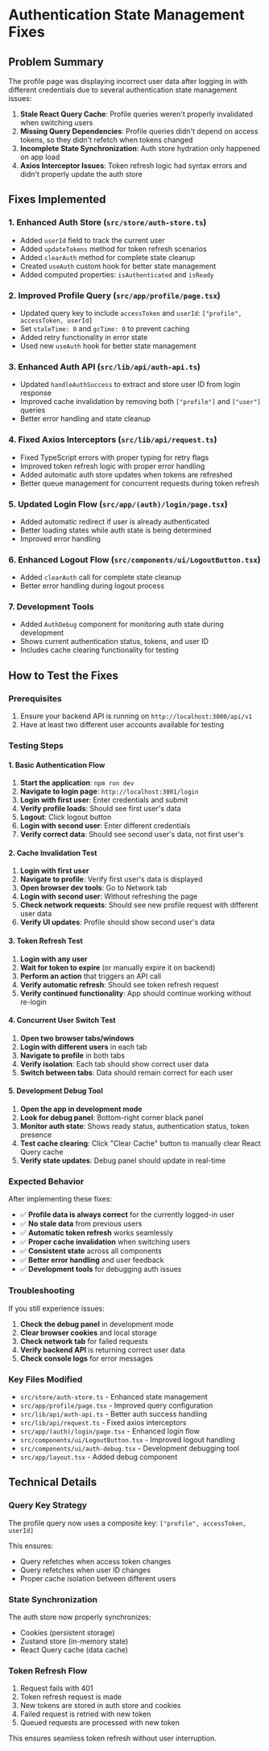 # Authentication State Management Fixes

## Problem Summary

The profile page was displaying incorrect user data after logging in with different credentials due to several authentication state management issues:

1. **Stale React Query Cache**: Profile queries weren't properly invalidated when switching users
2. **Missing Query Dependencies**: Profile queries didn't depend on access tokens, so they didn't refetch when tokens changed
3. **Incomplete State Synchronization**: Auth store hydration only happened on app load
4. **Axios Interceptor Issues**: Token refresh logic had syntax errors and didn't properly update the auth store

## Fixes Implemented

### 1. Enhanced Auth Store (`src/store/auth-store.ts`)

- Added `userId` field to track the current user
- Added `updateTokens` method for token refresh scenarios
- Added `clearAuth` method for complete state cleanup
- Created `useAuth` custom hook for better state management
- Added computed properties: `isAuthenticated` and `isReady`

### 2. Improved Profile Query (`src/app/profile/page.tsx`)

- Updated query key to include `accessToken` and `userId`: `["profile", accessToken, userId]`
- Set `staleTime: 0` and `gcTime: 0` to prevent caching
- Added retry functionality in error state
- Used new `useAuth` hook for better state management

### 3. Enhanced Auth API (`src/lib/api/auth-api.ts`)

- Updated `handleAuthSuccess` to extract and store user ID from login response
- Improved cache invalidation by removing both `["profile"]` and `["user"]` queries
- Better error handling and state cleanup

### 4. Fixed Axios Interceptors (`src/lib/api/request.ts`)

- Fixed TypeScript errors with proper typing for retry flags
- Improved token refresh logic with proper error handling
- Added automatic auth store updates when tokens are refreshed
- Better queue management for concurrent requests during token refresh

### 5. Updated Login Flow (`src/app/(auth)/login/page.tsx`)

- Added automatic redirect if user is already authenticated
- Better loading states while auth state is being determined
- Improved error handling

### 6. Enhanced Logout Flow (`src/components/ui/LogoutButton.tsx`)

- Added `clearAuth` call for complete state cleanup
- Better error handling during logout process

### 7. Development Tools

- Added `AuthDebug` component for monitoring auth state during development
- Shows current authentication status, tokens, and user ID
- Includes cache clearing functionality for testing

## How to Test the Fixes

### Prerequisites

1. Ensure your backend API is running on `http://localhost:3000/api/v1`
2. Have at least two different user accounts available for testing

### Testing Steps

#### 1. Basic Authentication Flow

1. **Start the application**: `npm run dev`
2. **Navigate to login page**: `http://localhost:3001/login`
3. **Login with first user**: Enter credentials and submit
4. **Verify profile loads**: Should see first user's data
5. **Logout**: Click logout button
6. **Login with second user**: Enter different credentials
7. **Verify correct data**: Should see second user's data, not first user's

#### 2. Cache Invalidation Test

1. **Login with first user**
2. **Navigate to profile**: Verify first user's data is displayed
3. **Open browser dev tools**: Go to Network tab
4. **Login with second user**: Without refreshing the page
5. **Check network requests**: Should see new profile request with different user data
6. **Verify UI updates**: Profile should show second user's data

#### 3. Token Refresh Test

1. **Login with any user**
2. **Wait for token to expire** (or manually expire it on backend)
3. **Perform an action** that triggers an API call
4. **Verify automatic refresh**: Should see token refresh request
5. **Verify continued functionality**: App should continue working without re-login

#### 4. Concurrent User Switch Test

1. **Open two browser tabs/windows**
2. **Login with different users** in each tab
3. **Navigate to profile** in both tabs
4. **Verify isolation**: Each tab should show correct user data
5. **Switch between tabs**: Data should remain correct for each user

#### 5. Development Debug Tool

1. **Open the app in development mode**
2. **Look for debug panel**: Bottom-right corner black panel
3. **Monitor auth state**: Shows ready status, authentication status, token presence
4. **Test cache clearing**: Click "Clear Cache" button to manually clear React Query cache
5. **Verify state updates**: Debug panel should update in real-time

### Expected Behavior

After implementing these fixes:

- ✅ **Profile data is always correct** for the currently logged-in user
- ✅ **No stale data** from previous users
- ✅ **Automatic token refresh** works seamlessly
- ✅ **Proper cache invalidation** when switching users
- ✅ **Consistent state** across all components
- ✅ **Better error handling** and user feedback
- ✅ **Development tools** for debugging auth issues

### Troubleshooting

If you still experience issues:

1. **Check the debug panel** in development mode
2. **Clear browser cookies** and local storage
3. **Check network tab** for failed requests
4. **Verify backend API** is returning correct user data
5. **Check console logs** for error messages

### Key Files Modified

- `src/store/auth-store.ts` - Enhanced state management
- `src/app/profile/page.tsx` - Improved query configuration
- `src/lib/api/auth-api.ts` - Better auth success handling
- `src/lib/api/request.ts` - Fixed axios interceptors
- `src/app/(auth)/login/page.tsx` - Enhanced login flow
- `src/components/ui/LogoutButton.tsx` - Improved logout handling
- `src/components/ui/auth-debug.tsx` - Development debugging tool
- `src/app/layout.tsx` - Added debug component

## Technical Details

### Query Key Strategy

The profile query now uses a composite key: `["profile", accessToken, userId]`

This ensures:

- Query refetches when access token changes
- Query refetches when user ID changes
- Proper cache isolation between different users

### State Synchronization

The auth store now properly synchronizes:

- Cookies (persistent storage)
- Zustand store (in-memory state)
- React Query cache (data cache)

### Token Refresh Flow

1. Request fails with 401
2. Token refresh request is made
3. New tokens are stored in auth store and cookies
4. Failed request is retried with new token
5. Queued requests are processed with new token

This ensures seamless token refresh without user interruption.
